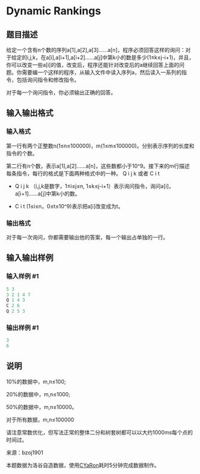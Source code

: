 # Dynamic Rankings

## 题目描述

给定一个含有n个数的序列a[1],a[2],a[3]……a[n]，程序必须回答这样的询问：对于给定的i,j,k，在a[i],a[i+1],a[i+2]……a[j]中第k小的数是多少(1≤k≤j-i+1)，并且，你可以改变一些a[i]的值，改变后，程序还能针对改变后的a继续回答上面的问题。你需要编一个这样的程序，从输入文件中读入序列a，然后读入一系列的指令，包括询问指令和修改指令。

对于每一个询问指令，你必须输出正确的回答。

## 输入输出格式

### 输入格式

第一行有两个正整数n(1≤n≤100000)，m(1≤m≤100000)。分别表示序列的长度和指令的个数。

第二行有n个数，表示a[1],a[2]……a[n]，这些数都小于10^9。接下来的m行描述每条指令，每行的格式是下面两种格式中的一种。 Q i j k 或者 C i t

- Q i j k （i,j,k是数字，1≤i≤j≤n, 1≤k≤j-i+1）表示询问指令，询问a[i]，a[i+1]……a[j]中第k小的数。

- C i t (1≤i≤n，0≤t≤10^9)表示把a[i]改变成为t。

### 输出格式

对于每一次询问，你都需要输出他的答案，每一个输出占单独的一行。

## 输入输出样例

### 输入样例 #1

```cpp
5 3
3 2 1 4 7
Q 1 4 3
C 2 6
Q 2 5 3
```


### 输出样例 #1

```cpp
3
6

```
## 说明

10%的数据中，m,n≤100;

20%的数据中，m,n≤1000;

50%的数据中，m,n≤10000。

对于所有数据，m,n≤100000

请注意常数优化，但写法正常的整体二分和树套树都可以以大约1000ms每个点的时间过。

来源：bzoj1901

本题数据为洛谷自造数据，使用[CYaRon](https://github.com/luogu-dev/cyaron)耗时5分钟完成数据制作。

